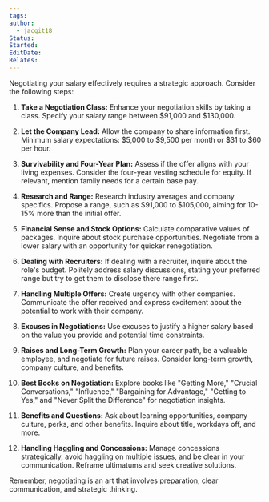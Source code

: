 ```yaml
---
tags: 
author:
  - jacgit18
Status: 
Started: 
EditDate: 
Relates:
---
```

Negotiating your salary effectively requires a strategic approach. Consider the following steps:

1. **Take a Negotiation Class:**
   Enhance your negotiation skills by taking a class. Specify your salary range between $91,000 and $130,000.

2. **Let the Company Lead:**
   Allow the company to share information first. Minimum salary expectations: $5,000 to $9,500 per month or $31 to $60 per hour.

3. **Survivability and Four-Year Plan:**
   Assess if the offer aligns with your living expenses. Consider the four-year vesting schedule for equity. If relevant, mention family needs for a certain base pay.

4. **Research and Range:**
   Research industry averages and company specifics. Propose a range, such as $91,000 to $105,000, aiming for 10-15% more than the initial offer.

5. **Financial Sense and Stock Options:**
   Calculate comparative values of packages. Inquire about stock purchase opportunities. Negotiate from a lower salary with an opportunity for quicker renegotiation.

6. **Dealing with Recruiters:**
   If dealing with a recruiter, inquire about the role's budget. Politely address salary discussions, stating your preferred range but try to get them to disclose there range first.

7. **Handling Multiple Offers:**
   Create urgency with other companies. Communicate the offer received and express excitement about the potential to work with their company.

8. **Excuses in Negotiations:**
   Use excuses to justify a higher salary based on the value you provide and potential time constraints.

9. **Raises and Long-Term Growth:**
   Plan your career path, be a valuable employee, and negotiate for future raises. Consider long-term growth, company culture, and benefits.

10. **Best Books on Negotiation:**
    Explore books like "Getting More," "Crucial Conversations," "Influence," "Bargaining for Advantage," "Getting to Yes," and "Never Split the Difference" for negotiation insights.

11. **Benefits and Questions:**
    Ask about learning opportunities, company culture, perks, and other benefits. Inquire about title, workdays off, and more.

12. **Handling Haggling and Concessions:**
    Manage concessions strategically, avoid haggling on multiple issues, and be clear in your communication. Reframe ultimatums and seek creative solutions.

Remember, negotiating is an art that involves preparation, clear communication, and strategic thinking.
